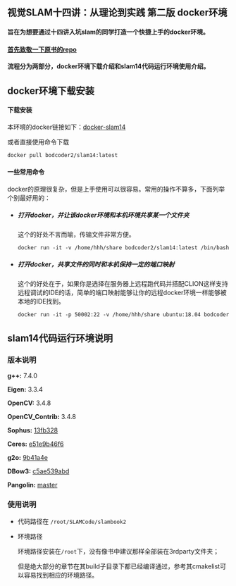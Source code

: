 ## 视觉SLAM十四讲：从理论到实践 第二版 docker环境

#### 旨在为想要通过十四讲入坑slam的同学打造一个快捷上手的docker环境。

#### [首先致敬一下原书的repo]([https://github.com/gaoxiang12/slambook2#%E8%A7%86%E8%A7%89slam%E5%8D%81%E5%9B%9B%E8%AE%B2%E4%BB%8E%E7%90%86%E8%AE%BA%E5%88%B0%E5%AE%9E%E8%B7%B5-%E7%AC%AC%E4%BA%8C%E7%89%88](https://github.com/gaoxiang12/slambook2#视觉slam十四讲从理论到实践-第二版))



**流程分为两部分，docker环境下载介绍和slam14代码运行环境使用介绍。**

## docker环境下载安装

#### 下载安装

本环境的docker链接如下：[docker-slam14](https://hub.docker.com/r/bodcoder2/slam14)

或者直接使用命令下载

```dockerfile
docker pull bodcoder2/slam14:latest
```

#### 一些常用命令

docker的原理很复杂，但是上手使用可以很容易。常用的操作不算多，下面列举个别最好用的：

- ##### 打开docker，并让该docker环境和本机环境共享某一个文件夹

  这个的好处不言而喻，传输文件非常方便。

  ```dockerfile
  docker run -it -v /home/hhh/share bodcoder2/slam14:latest /bin/bash
  ```

- ##### 打开docker，共享文件的同时和本机保持一定的端口映射

  这个的好处在于，如果你是选择在服务器上远程跑代码并搭配CLION这样支持远程调试的IDE的话，简单的端口映射能够让你的远程docker环境一样能够被本地的IDE找到。

  ```dockerfile
  docker run -it -p 50002:22 -v /home/hhh/share ubuntu:18.04 bodcoder2/slam14:latest /bin/bash
  ```

  

## slam14代码运行环境说明

### 版本说明

**g++:** 7.4.0

**Eigen:** 3.3.4

**OpenCV:** 3.4.8

**OpenCV_Contrib:** 3.4.8

**Sophus:** [13fb328](https://github.com/strasdat/Sophus)

**Ceres:** [e51e9b46f6](https://github.com/ceres-solver/ceres-solver)

**g2o:** [9b41a4e](https://github.com/RainerKuemmerle/g2o)

**DBow3:**  [c5ae539abd](https://github.com/rmsalinas/DBow3)

**Pangolin:**  [master](https://github.com/stevenlovegrove/Pangolin)



### 使用说明

- 代码路径在 ``/root/SLAMCode/slambook2``

- 环境路径

  环境路径安装在``/root``下，没有像书中建议那样全部装在3rdparty文件夹；

  但是绝大部分的章节在其build子目录下都已经编译通过，参考其cmakelist可以容易找到相应的环境路径。